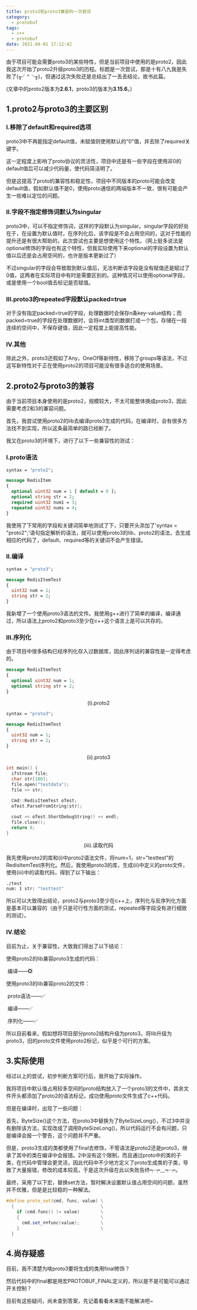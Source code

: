 ```yaml
---
title: proto2和proto3兼容的一次尝试
category:
  - protobuf
tags:
  - c++
  - protobuf
date: 2021-04-01 17:12:42
---
```


由于项目可能会需要proto3的某些特性，但是当前项目中使用的是proto2，因此我这次开始了proto2升级proto3的历程。标题是一次尝试，那是十有八九我是失败了(╥╯^╰╥)，但通过这次失败还是总结出了一丢丢结论，故书此篇。

(文章中的proto2版本为**2.6.1**，proto3的版本为**3.15.6**。)

<!-- more -->

## 1.proto2与proto3的主要区别

### I.移除了default和required选项

proto3中不再能指定default值，未赋值则使用默认的“0”值，并去除了required关键字。

这一定程度上影响了proto协议的灵活性，项目中还是有一些字段在使用非0的default值后可以减少代码量，使代码简洁明了。

但是这提高了proto的兼容性和稳定性，项目中不同版本的proto可能会改变default值，假如默认值不是0，使用proto通信的两端版本不一致，很有可能会产生一些难以定位的问题。

### II.字段不指定修饰词默认为singular

proto3中，可以不指定修饰词，这样的字段默认为singular。singular字段的好处在于，在设置为默认值时，在序列化后，该字段是不会占用空间的，这对于性能的提升还是有很大帮助的，此次尝试也主要是想使用这个特性。（网上挺多说法是optional修饰的字段也有这个特性，但我实际使用下来optional的字段设置为默认值以后还是会占用空间的，也许是版本更新过了）

不过singular的字段会导致取到默认值后，无法判断该字段是没有赋值还是赋过了0值，这两者在实际项目中有时是需要区别的。这种情况可以使用optional字段，或是使用一个bool值去标记是否赋值。

### III.proto3的repeated字段默认packed=true

对于没有指定packed=true的字段，处理数据时会保存n条key-value结构；而packed=true的字段在处理数据时，会将int类型的数据打成一个包，存储在一段连续的空间中，不保存键值，因此一定程度上能提高性能。

### IV.其他

除此之外，proto3还假如了Any，OneOf等新特性，移除了groups等语法，不过这写新特性对于正在使用proto2的项目可能没有很多适合的使用场景。

## 2.proto2与proto3的兼容

由于当前项目本身使用的是proto2，规模较大，不太可能整体换成proto3，因此需要考虑2和3的兼容问题。

首先，我尝试使用proto2的lib去编译proto3生成的代码，在编译时，会有很多方法找不到实现，所以这条最简单的路已经断了。

我又在proto3的环境下，进行了以下一些兼容性的测试：

### I.proto语法

```protobuf
syntax = "proto2";

message RedisItem
{
  optional uint32 num = 1 [ default = 0 ];
  optional string str = 2;
  required uint32 num1 = 3;
  repeated uint32 nums = 4;
}
```

我使用了下常用的字段和关键词简单地测试了下，只要开头添加了'syntax = "proto2";'语句指定解析的语法，就可以使用proto3的lib、proto2的语法，去生成相应的代码了，default、required等的关键词不会产生错误。

### II.编译

```protobuf
syntax = "proto3";

message RedisItemTest
{
  uint32 num = 1;
  string str = 2;
}
```

我新增了一个使用proto3语法的文件。我使用g++进行了简单的编译，编译通过，所以语法上proto2和proto3至少在c++这个语言上是可以共存的。

### III.序列化

由于项目中很多结构已经序列化存入过数据库，因此序列话的兼容性是一定得考虑的。

```protobuf
message RedisItemTest
{
  optional uint32 num = 1;
  optional string str = 2;
}
```

<center>
  (i).proto2
</center>

```protobuf
syntax = "proto3";

message RedisItemTest
{
  uint32 num = 1;
  string str = 2;
}
```

<center>(ii).proto3</center>

```c++
int main() {
  ifstream file;
  char str[100];
  file.open("testdata");
  file >> str;
  
  Cmd::RedisItemTest oTest;
  oTest.ParseFromString(str);

  cout << oTest.ShortDebugString() << endl;
  file.close();
  return 0;
}
```

<center>(iii).读取代码</center>

我先使用proto2的库和(i)中proto2语法文件，将num=1，str="testtest"的RedisItemTest序列化。然后，我使用proto3的库，生成(ii)中定义的proto文件，使用(iii)中的读取代码，得到了以下输出：

```bash
./test
num: 1 str: "testtest"
```

所以可以大致得出结论，proto2与proto3至少在c++上，序列化与反序列化方面是基本可以兼容的（由于只是可行性方面的测试，repeated等字段没有进行细致的测试）。

### IV.结论

目前为止，关于兼容性，大致我们得出了以下结论：

使用proto2的lib兼容proto3生成的代码：

​	编译——❎

使用proto3的lib兼容proto2的文件：

​	proto语法——✅

​	编译——✅

​	序列化——✅

所以目前看来，假如想将项目部分proto2结构升级为proto3，将lib升级为proto3，旧的proto文件使用proto2标记，似乎是个可行的方案。

## 3.实际使用

经过以上的尝试，初步判断方案可行后，我开始了实际操作。

我将项目中默认值占用较多空间的proto结构放入了一个proto3的文件中，其余文件开头都添加了proto2的语法标记，成功使用proto文件生成了c++代码。

但是在编译时，出现了一些问题：

首先，ByteSize()这个方法，在proto3中替换为了ByteSizeLong()，不过3中并没有删除该方法，实现改成了调用ByteSizeLong()，所以代码运行不会有问题，只是编译会报一个警告，这个问题并不严重。

但是，proto3生成的类都使用了final去修饰，不管语法是proto2还是proto3，继承了其中的类在编译中会报错。2中没有这个限制，而且通过proto中的类的子类，在代码中管理会更灵活，因此代码中不少地方定义了proto生成类的子类，导致了大量报错，修改的成本较高，于是这次升级在此以失败告终┭┮﹏┭┮。

最终，采用了以下宏，替换set方法，暂时解决设置默认值占用空间的问题，虽然并不优雅，但是是比较稳的一种解法。

```c++
#define proto_set(cmd, func, value) \
  {                                 \
    if (cmd.func() != value)        \
    {                               \
      cmd.set_##func(value);        \
    }                               \
  }
```

## 4.尚存疑惑

目前，我不清楚为啥proto3要将生成的类用final修饰？

然后代码中的final都是用宏PROTOBUF_FINAL定义的，所以是不是可能可以通过开关控制？

目前有这些疑问，尚未查到答案，先记着看看未来能不能解决吧~
